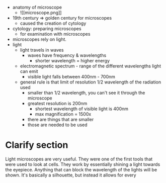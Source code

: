 * anatomy of microscope
	* ![[microscope.png]]
* 19th century => golden century for microscopes
	* caused the creation of cytology
* cytology: preparing microscopes
	* for examination with microscopes
* microscopes rely on light.
* light
	* light travels in waves
		* waves have frequency & wavelengths
			* shorter wavelength = higher energy
	* electromagnetic spectrum - range of the different wavelengths light can emit
		* visible light falls between 400nm - 700nm
	* general rule is that limit of resolution 1/2 wavelength of the radiation used
		* smaller than 1/2 wavelength, you can't see it through the microscope
		* greatest resolution is 200nm
			* shortest wavelength of visible light is 400nm
			* max magnification = 1500x
		* there are things that are smaller
		* those are needed to be used



# Clarify section

Light microscopes are very useful. They were one of the first tools that were  used to look at cells. They work by essentially shining a light towards the eyepiece. Anything that can block the wavelength of the lights will be shown. It's basically a silhouette, but instead it allows for every 